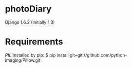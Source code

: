 photoDiary
==========

Django 1.6.2 (Initially 1.3)


Requirements
===============

*PIL*
Installed by pip:
$ pip install git+git://github.com/python-imaging/Pillow.git

